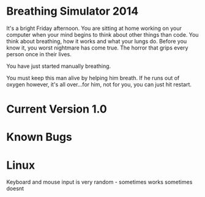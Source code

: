 Breathing Simulator 2014
======================

It's a bright Friday afternoon. You are sitting at home working on your computer when your mind begins to think about other things than code. You think about breathing, how it works and what your lungs do. Before you know it, you worst nightmare has come true. The horror that grips every person once in their lives.

You have just started manually breathing.

You must keep this man alive by helping him breath. If he runs out of oxygen however, it's all over...for him, not for you, you can just hit restart.

Current Version 1.0
===================

Known Bugs
==========

Linux
=====
Keyboard and mouse input is very random - sometimes works sometimes doesnt

